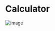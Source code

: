 # Calculator

![image](https://github.com/W-Lynus/Calculator/assets/41462650/398e4a83-66b8-47f1-a4ce-725bcc21bf6c)
